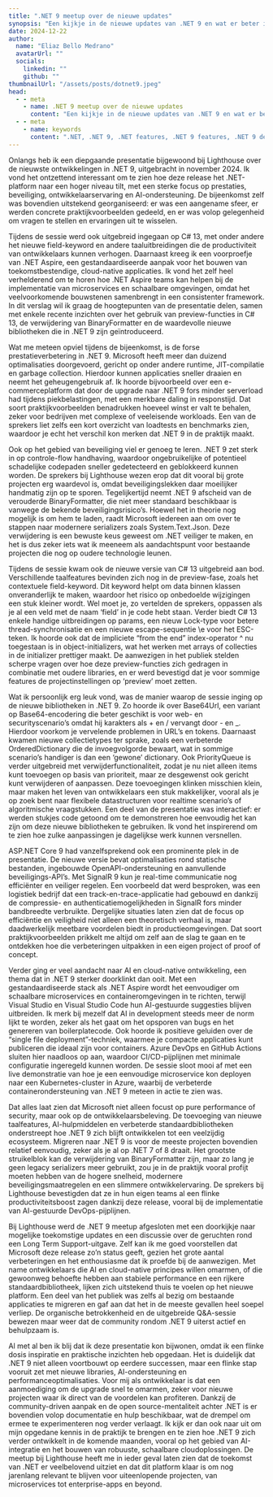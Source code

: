 ```yaml
---
title: ".NET 9 meetup over de nieuwe updates"
synopsis: "Een kijkje in de nieuwe updates van .NET 9 en wat er beter is."
date: 2024-12-22
author:
  name: "Eliaz Bello Medrano"
  avatarUrl: ""
  socials:
    linkedin: ""
    github: ""
thumbnailUrl: "/assets/posts/dotnet9.jpeg"
head:
  - - meta
    - name: .NET 9 meetup over de nieuwe updates
      content: "Een kijkje in de nieuwe updates van .NET 9 en wat er beter is."
  - - meta
    - name: keywords
      content: ".NET, .NET 9, .NET features, .NET 9 features, .NET 9 development"
---
```


Onlangs heb ik een diepgaande presentatie bijgewoond bij Lighthouse over de nieuwste ontwikkelingen in .NET 9, uitgebracht in november 2024. Ik vond het ontzettend interessant om te zien hoe deze release het .NET-platform naar een hoger niveau tilt, met een sterke focus op prestaties, beveiliging, ontwikkelaarservaring en AI-ondersteuning. De bijeenkomst zelf was bovendien uitstekend georganiseerd: er was een aangename sfeer, er werden concrete praktijkvoorbeelden gedeeld, en er was volop gelegenheid om vragen te stellen en ervaringen uit te wisselen.  

Tijdens de sessie werd ook uitgebreid ingegaan op C# 13, met onder andere het nieuwe field-keyword en andere taaluitbreidingen die de productiviteit van ontwikkelaars kunnen verhogen. Daarnaast kreeg ik een voorproefje van .NET Aspire, een gestandaardiseerde aanpak voor het bouwen van toekomstbestendige, cloud-native applicaties. Ik vond het zelf heel verhelderend om te horen hoe .NET Aspire teams kan helpen bij de implementatie van microservices en schaalbare omgevingen, omdat het veelvoorkomende bouwstenen samenbrengt in een consistenter framework. In dit verslag wil ik graag de hoogtepunten van de presentatie delen, samen met enkele recente inzichten over het gebruik van preview-functies in C# 13, de verwijdering van BinaryFormatter en de waardevolle nieuwe bibliotheken die in .NET 9 zijn geïntroduceerd.

Wat me meteen opviel tijdens de bijeenkomst, is de forse prestatieverbetering in .NET 9. Microsoft heeft meer dan duizend optimalisaties doorgevoerd, gericht op onder andere runtime, JIT-compilatie en garbage collection. Hierdoor kunnen applicaties sneller draaien en neemt het geheugengebruik af. Ik hoorde bijvoorbeeld over een e-commerceplatform dat door de upgrade naar .NET 9 fors minder serverload had tijdens piekbelastingen, met een merkbare daling in responstijd. Dat soort praktijkvoorbeelden benadrukken hoeveel winst er valt te behalen, zeker voor bedrijven met complexe of veeleisende workloads. Een van de sprekers liet zelfs een kort overzicht van loadtests en benchmarks zien, waardoor je echt het verschil kon merken dat .NET 9 in de praktijk maakt.

Ook op het gebied van beveiliging viel er genoeg te leren. .NET 9 zet sterk in op controle-flow handhaving, waardoor ongebruikelijke of potentieel schadelijke codepaden sneller gedetecteerd en geblokkeerd kunnen worden. De sprekers bij Lighthouse wezen erop dat dit vooral bij grote projecten erg waardevol is, omdat beveiligingslekken daar moeilijker handmatig zijn op te sporen. Tegelijkertijd neemt .NET 9 afscheid van de verouderde BinaryFormatter, die niet meer standaard beschikbaar is vanwege de bekende beveiligingsrisico’s. Hoewel het in theorie nog mogelijk is om hem te laden, raadt Microsoft iedereen aan om over te stappen naar modernere serializers zoals System.Text.Json. Deze verwijdering is een bewuste keus geweest om .NET veiliger te maken, en het is dus zeker iets wat ik meeneem als aandachtspunt voor bestaande projecten die nog op oudere technologie leunen.

Tijdens de sessie kwam ook de nieuwe versie van C# 13 uitgebreid aan bod. Verschillende taalfeatures bevinden zich nog in de preview-fase, zoals het contextuele field-keyword. Dit keyword helpt om data binnen klassen onveranderlijk te maken, waardoor het risico op onbedoelde wijzigingen een stuk kleiner wordt. Wel moet je, zo vertelden de sprekers, oppassen als je al een veld met de naam ‘field’ in je code hebt staan. Verder biedt C# 13 enkele handige uitbreidingen op params, een nieuw Lock-type voor betere thread-synchronisatie en een nieuwe escape-sequentie \e voor het ESC-teken. Ik hoorde ook dat de impliciete “from the end” index-operator ^ nu toegestaan is in object-initializers, wat het werken met arrays of collecties in de initializer prettiger maakt. De aanwezigen in het publiek stelden scherpe vragen over hoe deze preview-functies zich gedragen in combinatie met oudere libraries, en er werd bevestigd dat je voor sommige features de projectinstellingen op ‘preview’ moet zetten.

Wat ik persoonlijk erg leuk vond, was de manier waarop de sessie inging op de nieuwe bibliotheken in .NET 9. Zo hoorde ik over Base64Url, een variant op Base64-encodering die beter geschikt is voor web- en securityscenario’s omdat hij karakters als + en / vervangt door - en _. Hierdoor voorkom je vervelende problemen in URL’s en tokens. Daarnaast kwamen nieuwe collectietypes ter sprake, zoals een verbeterde OrderedDictionary die de invoegvolgorde bewaart, wat in sommige scenario’s handiger is dan een ‘gewone’ dictionary. Ook PriorityQueue is verder uitgebreid met verwijderfunctionaliteit, zodat je nu niet alleen items kunt toevoegen op basis van prioriteit, maar ze desgewenst ook gericht kunt verwijderen of aanpassen. Deze toevoegingen klinken misschien klein, maar maken het leven van ontwikkelaars een stuk makkelijker, vooral als je op zoek bent naar flexibele datastructuren voor realtime scenario’s of algoritmische vraagstukken. Een deel van de presentatie was interactief: er werden stukjes code getoond om te demonstreren hoe eenvoudig het kan zijn om deze nieuwe bibliotheken te gebruiken. Ik vond het inspirerend om te zien hoe zulke aanpassingen je dagelijkse werk kunnen versnellen.

ASP.NET Core 9 had vanzelfsprekend ook een prominente plek in de presentatie. De nieuwe versie bevat optimalisaties rond statische bestanden, ingebouwde OpenAPI-ondersteuning en aanvullende beveiligings-API’s. Met SignalR 9 kun je real-time communicatie nog efficiënter en veiliger regelen. Een voorbeeld dat werd besproken, was een logistiek bedrijf dat een track-en-trace-applicatie had gebouwd en dankzij de compressie- en authenticatiemogelijkheden in SignalR fors minder bandbreedte verbruikte. Dergelijke situaties laten zien dat de focus op efficiëntie en veiligheid niet alleen een theoretisch verhaal is, maar daadwerkelijk meetbare voordelen biedt in productieomgevingen. Dat soort praktijkvoorbeelden prikkelt me altijd om zelf aan de slag te gaan en te ontdekken hoe die verbeteringen uitpakken in een eigen project of proof of concept.

Verder ging er veel aandacht naar AI en cloud-native ontwikkeling, een thema dat in .NET 9 sterker doorklinkt dan ooit. Met een gestandaardiseerde stack als .NET Aspire wordt het eenvoudiger om schaalbare microservices en containeromgevingen in te richten, terwijl Visual Studio en Visual Studio Code hun AI-gestuurde suggesties blijven uitbreiden. Ik merk bij mezelf dat AI in development steeds meer de norm lijkt te worden, zeker als het gaat om het opsporen van bugs en het genereren van boilerplatecode. Ook hoorde ik positieve geluiden over de “single file deployment”-techniek, waarmee je compacte applicaties kunt publiceren die ideaal zijn voor containers. Azure DevOps en GitHub Actions sluiten hier naadloos op aan, waardoor CI/CD-pijplijnen met minimale configuratie ingeregeld kunnen worden. De sessie sloot mooi af met een live demonstratie van hoe je een eenvoudige microservice kon deployen naar een Kubernetes-cluster in Azure, waarbij de verbeterde containerondersteuning van .NET 9 meteen in actie te zien was.

Dat alles laat zien dat Microsoft niet alleen focust op pure performance of security, maar ook op de ontwikkelaarsbeleving. De toevoeging van nieuwe taalfeatures, AI-hulpmiddelen en verbeterde standaardbibliotheken onderstreept hoe .NET 9 zich blijft ontwikkelen tot een veelzijdig ecosysteem. Migreren naar .NET 9 is voor de meeste projecten bovendien relatief eenvoudig, zeker als je al op .NET 7 of 8 draait. Het grootste struikelblok kan de verwijdering van BinaryFormatter zijn, maar zo lang je geen legacy serializers meer gebruikt, zou je in de praktijk vooral profijt moeten hebben van de hogere snelheid, modernere beveiligingsmaatregelen en een slimmere ontwikkelervaring. De sprekers bij Lighthouse bevestigden dat ze in hun eigen teams al een flinke productiviteitsboost zagen dankzij deze release, vooral bij de implementatie van AI-gestuurde DevOps-pijplijnen.

Bij Lighthouse werd de .NET 9 meetup afgesloten met een doorkijkje naar mogelijke toekomstige updates en een discussie over de geruchten rond een Long Term Support-uitgave. Zelf kan ik me goed voorstellen dat Microsoft deze release zo’n status geeft, gezien het grote aantal verbeteringen en het enthousiasme dat ik proefde bij de aanwezigen. Met name ontwikkelaars die AI en cloud-native principes willen omarmen, of die gewoonweg behoefte hebben aan stabiele performance en een rijkere standaardbibliotheek, lijken zich uitstekend thuis te voelen op het nieuwe platform. Een deel van het publiek was zelfs al bezig om bestaande applicaties te migreren en gaf aan dat het in de meeste gevallen heel soepel verliep. De organische betrokkenheid en de uitgebreide Q&A-sessie bewezen maar weer dat de community rondom .NET 9 uiterst actief en behulpzaam is.

Al met al ben ik blij dat ik deze presentatie kon bijwonen, omdat ik een flinke dosis inspiratie en praktische inzichten heb opgedaan. Het is duidelijk dat .NET 9 niet alleen voortbouwt op eerdere successen, maar een flinke stap vooruit zet met nieuwe libraries, AI-ondersteuning en performanceoptimalisaties. Voor mij als ontwikkelaar is dat een aanmoediging om de upgrade snel te omarmen, zeker voor nieuwe projecten waar ik direct van de voordelen kan profiteren. Dankzij de community-driven aanpak en de open source-mentaliteit achter .NET is er bovendien volop documentatie en hulp beschikbaar, wat de drempel om ermee te experimenteren nog verder verlaagt. Ik kijk er dan ook naar uit om mijn opgedane kennis in de praktijk te brengen en te zien hoe .NET 9 zich verder ontwikkelt in de komende maanden, vooral op het gebied van AI-integratie en het bouwen van robuuste, schaalbare cloudoplossingen. De meetup bij Lighthouse heeft me in ieder geval laten zien dat de toekomst van .NET er veelbelovend uitziet en dat dit platform klaar is om nog jarenlang relevant te blijven voor uiteenlopende projecten, van microservices tot enterprise-apps en beyond.

